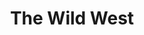 ---
layout: product
product_id: 1419072864318
id: 1419072864318
title: The Wild West
body_html: >-
  <p>Taken up on Cypress Mountain in May of 2016.</p>

  <p>This little pond caught my eye while I was hiking with some friends up to the Eagle Bluffs. I had ventured off the path a little bit to have some time to myself and ended up seeing some beautiful and relatively untouched scenery.</p>

  <p> </p>
vendor: Connell McCarthy
product_type: Posters, Prints, & Visual Artwork
created_at: 2018-08-22T19:58:53-04:00
handle: the-wild-west
updated_at: 2024-09-11T13:21:30-04:00
published_at: 2018-08-22T19:38:24-04:00
template_suffix: ""
published_scope: global
tags: Batch 01, forest, lake, Print, Trees, water
status: active
admin_graphql_api_id: gid://shopify/Product/1419072864318
variants:
  - product_id: 1419072864318
    id: 39577249316926
    title: 8x10” / Full Colour
    price: "35.00"
    position: 1
    inventory_policy: continue
    compare_at_price: null
    option1: 8x10”
    option2: Full Colour
    option3: null
    created_at: 2021-09-01T15:38:05-04:00
    updated_at: 2023-10-27T20:29:37-04:00
    taxable: true
    barcode: ""
    fulfillment_service: manual
    grams: 208
    inventory_management: shopify
    requires_shipping: true
    sku: CM-PP-B1-18-XXS-FC
    weight: 0.208
    weight_unit: kg
    inventory_item_id: 41671689961534
    inventory_quantity: 100
    old_inventory_quantity: 100
    admin_graphql_api_id: gid://shopify/ProductVariant/39577249316926
    image_id: 6198886989886
  - product_id: 1419072864318
    id: 39577249349694
    title: 8x10” / Black & White
    price: "35.00"
    position: 2
    inventory_policy: continue
    compare_at_price: null
    option1: 8x10”
    option2: Black & White
    option3: null
    created_at: 2021-09-01T15:38:05-04:00
    updated_at: 2023-10-27T20:29:37-04:00
    taxable: true
    barcode: ""
    fulfillment_service: manual
    grams: 208
    inventory_management: shopify
    requires_shipping: true
    sku: CM-PP-B1-18-XXS-BW
    weight: 0.208
    weight_unit: kg
    inventory_item_id: 41671689994302
    inventory_quantity: 100
    old_inventory_quantity: 100
    admin_graphql_api_id: gid://shopify/ProductVariant/39577249349694
    image_id: 6198886924350
  - product_id: 1419072864318
    id: 39577249382462
    title: 8.5x11” / Full Colour
    price: "35.00"
    position: 3
    inventory_policy: continue
    compare_at_price: null
    option1: 8.5x11”
    option2: Full Colour
    option3: null
    created_at: 2021-09-01T15:38:05-04:00
    updated_at: 2023-10-27T20:29:37-04:00
    taxable: true
    barcode: ""
    fulfillment_service: manual
    grams: 208
    inventory_management: shopify
    requires_shipping: true
    sku: CM-PP-B1-18-XS-FC
    weight: 0.208
    weight_unit: kg
    inventory_item_id: 41671690027070
    inventory_quantity: 100
    old_inventory_quantity: 100
    admin_graphql_api_id: gid://shopify/ProductVariant/39577249382462
    image_id: 6198886989886
  - product_id: 1419072864318
    id: 39577249415230
    title: 8.5x11” / Black & White
    price: "35.00"
    position: 4
    inventory_policy: continue
    compare_at_price: null
    option1: 8.5x11”
    option2: Black & White
    option3: null
    created_at: 2021-09-01T15:38:05-04:00
    updated_at: 2023-10-27T20:29:37-04:00
    taxable: true
    barcode: ""
    fulfillment_service: manual
    grams: 208
    inventory_management: shopify
    requires_shipping: true
    sku: CM-PP-B1-18-XS-BW
    weight: 0.208
    weight_unit: kg
    inventory_item_id: 41671690059838
    inventory_quantity: 100
    old_inventory_quantity: 100
    admin_graphql_api_id: gid://shopify/ProductVariant/39577249415230
    image_id: 6198886924350
  - product_id: 1419072864318
    id: 39577249447998
    title: 13x19” / Full Colour
    price: "40.00"
    position: 5
    inventory_policy: continue
    compare_at_price: null
    option1: 13x19”
    option2: Full Colour
    option3: null
    created_at: 2021-09-01T15:38:05-04:00
    updated_at: 2023-10-27T20:29:37-04:00
    taxable: true
    barcode: ""
    fulfillment_service: manual
    grams: 208
    inventory_management: shopify
    requires_shipping: true
    sku: CM-PP-B1-18-S-FC
    weight: 0.208
    weight_unit: kg
    inventory_item_id: 41671690092606
    inventory_quantity: 100
    old_inventory_quantity: 100
    admin_graphql_api_id: gid://shopify/ProductVariant/39577249447998
    image_id: 6198886989886
  - product_id: 1419072864318
    id: 39577249480766
    title: 13x19” / Black & White
    price: "40.00"
    position: 6
    inventory_policy: continue
    compare_at_price: null
    option1: 13x19”
    option2: Black & White
    option3: null
    created_at: 2021-09-01T15:38:05-04:00
    updated_at: 2023-10-27T20:29:37-04:00
    taxable: true
    barcode: ""
    fulfillment_service: manual
    grams: 208
    inventory_management: shopify
    requires_shipping: true
    sku: CM-PP-B1-18-S-BW
    weight: 0.208
    weight_unit: kg
    inventory_item_id: 41671690125374
    inventory_quantity: 100
    old_inventory_quantity: 100
    admin_graphql_api_id: gid://shopify/ProductVariant/39577249480766
    image_id: 6198886924350
  - product_id: 1419072864318
    id: 39577249513534
    title: 16x20” / Full Colour
    price: "50.00"
    position: 7
    inventory_policy: continue
    compare_at_price: null
    option1: 16x20”
    option2: Full Colour
    option3: null
    created_at: 2021-09-01T15:38:05-04:00
    updated_at: 2023-10-27T20:29:37-04:00
    taxable: true
    barcode: ""
    fulfillment_service: manual
    grams: 208
    inventory_management: shopify
    requires_shipping: true
    sku: CM-PP-B1-18-M-FC
    weight: 0.208
    weight_unit: kg
    inventory_item_id: 41671690158142
    inventory_quantity: 100
    old_inventory_quantity: 100
    admin_graphql_api_id: gid://shopify/ProductVariant/39577249513534
    image_id: 6198886989886
  - product_id: 1419072864318
    id: 39577249546302
    title: 16x20” / Black & White
    price: "50.00"
    position: 8
    inventory_policy: continue
    compare_at_price: null
    option1: 16x20”
    option2: Black & White
    option3: null
    created_at: 2021-09-01T15:38:05-04:00
    updated_at: 2023-10-27T20:29:37-04:00
    taxable: true
    barcode: ""
    fulfillment_service: manual
    grams: 208
    inventory_management: shopify
    requires_shipping: true
    sku: CM-PP-B1-18-M-BW
    weight: 0.208
    weight_unit: kg
    inventory_item_id: 41671690190910
    inventory_quantity: 100
    old_inventory_quantity: 100
    admin_graphql_api_id: gid://shopify/ProductVariant/39577249546302
    image_id: 6198886924350
  - product_id: 1419072864318
    id: 39577249579070
    title: 20x24” / Full Colour
    price: "60.00"
    position: 9
    inventory_policy: continue
    compare_at_price: null
    option1: 20x24”
    option2: Full Colour
    option3: null
    created_at: 2021-09-01T15:38:05-04:00
    updated_at: 2023-10-27T20:29:37-04:00
    taxable: true
    barcode: ""
    fulfillment_service: manual
    grams: 208
    inventory_management: shopify
    requires_shipping: true
    sku: CM-PP-B1-18-L-FC
    weight: 0.208
    weight_unit: kg
    inventory_item_id: 41671690223678
    inventory_quantity: 100
    old_inventory_quantity: 100
    admin_graphql_api_id: gid://shopify/ProductVariant/39577249579070
    image_id: 6198886989886
  - product_id: 1419072864318
    id: 39577249611838
    title: 20x24” / Black & White
    price: "60.00"
    position: 10
    inventory_policy: continue
    compare_at_price: null
    option1: 20x24”
    option2: Black & White
    option3: null
    created_at: 2021-09-01T15:38:05-04:00
    updated_at: 2023-10-27T20:29:37-04:00
    taxable: true
    barcode: ""
    fulfillment_service: manual
    grams: 208
    inventory_management: shopify
    requires_shipping: true
    sku: CM-PP-B1-18-L-BW
    weight: 0.208
    weight_unit: kg
    inventory_item_id: 41671690256446
    inventory_quantity: 100
    old_inventory_quantity: 100
    admin_graphql_api_id: gid://shopify/ProductVariant/39577249611838
    image_id: 6198886924350
  - product_id: 1419072864318
    id: 39577249644606
    title: 20x30” / Full Colour
    price: "70.00"
    position: 11
    inventory_policy: continue
    compare_at_price: null
    option1: 20x30”
    option2: Full Colour
    option3: null
    created_at: 2021-09-01T15:38:05-04:00
    updated_at: 2023-10-27T20:29:37-04:00
    taxable: true
    barcode: ""
    fulfillment_service: manual
    grams: 208
    inventory_management: shopify
    requires_shipping: true
    sku: CM-PP-B1-18-XL-FC
    weight: 0.208
    weight_unit: kg
    inventory_item_id: 41671690289214
    inventory_quantity: 100
    old_inventory_quantity: 100
    admin_graphql_api_id: gid://shopify/ProductVariant/39577249644606
    image_id: 6198886989886
  - product_id: 1419072864318
    id: 39577249677374
    title: 20x30” / Black & White
    price: "70.00"
    position: 12
    inventory_policy: continue
    compare_at_price: null
    option1: 20x30”
    option2: Black & White
    option3: null
    created_at: 2021-09-01T15:38:05-04:00
    updated_at: 2023-10-27T20:29:37-04:00
    taxable: true
    barcode: ""
    fulfillment_service: manual
    grams: 208
    inventory_management: shopify
    requires_shipping: true
    sku: CM-PP-B1-18-XL-BW
    weight: 0.208
    weight_unit: kg
    inventory_item_id: 41671690321982
    inventory_quantity: 100
    old_inventory_quantity: 100
    admin_graphql_api_id: gid://shopify/ProductVariant/39577249677374
    image_id: 6198886924350
  - product_id: 1419072864318
    id: 39577249710142
    title: 24x36” / Full Colour
    price: "90.00"
    position: 13
    inventory_policy: continue
    compare_at_price: null
    option1: 24x36”
    option2: Full Colour
    option3: null
    created_at: 2021-09-01T15:38:05-04:00
    updated_at: 2023-10-27T20:29:37-04:00
    taxable: true
    barcode: ""
    fulfillment_service: manual
    grams: 208
    inventory_management: shopify
    requires_shipping: true
    sku: CM-PP-B1-18-XXL-FC
    weight: 0.208
    weight_unit: kg
    inventory_item_id: 41671690354750
    inventory_quantity: 100
    old_inventory_quantity: 100
    admin_graphql_api_id: gid://shopify/ProductVariant/39577249710142
    image_id: 6198886989886
  - product_id: 1419072864318
    id: 39577249742910
    title: 24x36” / Black & White
    price: "90.00"
    position: 14
    inventory_policy: continue
    compare_at_price: null
    option1: 24x36”
    option2: Black & White
    option3: null
    created_at: 2021-09-01T15:38:05-04:00
    updated_at: 2023-10-27T20:29:37-04:00
    taxable: true
    barcode: ""
    fulfillment_service: manual
    grams: 208
    inventory_management: shopify
    requires_shipping: true
    sku: CM-PP-B1-18-XXL-BW
    weight: 0.208
    weight_unit: kg
    inventory_item_id: 41671690387518
    inventory_quantity: 100
    old_inventory_quantity: 100
    admin_graphql_api_id: gid://shopify/ProductVariant/39577249742910
    image_id: 6198886924350
  - product_id: 1419072864318
    id: 39577249775678
    title: 30x40” / Full Colour
    price: "100.00"
    position: 15
    inventory_policy: continue
    compare_at_price: null
    option1: 30x40”
    option2: Full Colour
    option3: null
    created_at: 2021-09-01T15:38:05-04:00
    updated_at: 2023-10-27T20:29:37-04:00
    taxable: true
    barcode: ""
    fulfillment_service: manual
    grams: 208
    inventory_management: shopify
    requires_shipping: true
    sku: CM-PP-B1-18-XXXL-FC
    weight: 0.208
    weight_unit: kg
    inventory_item_id: 41671690420286
    inventory_quantity: 100
    old_inventory_quantity: 100
    admin_graphql_api_id: gid://shopify/ProductVariant/39577249775678
    image_id: 6198886989886
  - product_id: 1419072864318
    id: 39577249808446
    title: 30x40” / Black & White
    price: "100.00"
    position: 16
    inventory_policy: continue
    compare_at_price: null
    option1: 30x40”
    option2: Black & White
    option3: null
    created_at: 2021-09-01T15:38:06-04:00
    updated_at: 2023-10-27T20:29:37-04:00
    taxable: true
    barcode: ""
    fulfillment_service: manual
    grams: 208
    inventory_management: shopify
    requires_shipping: true
    sku: CM-PP-B1-18-XXXL-BW
    weight: 0.208
    weight_unit: kg
    inventory_item_id: 41671690453054
    inventory_quantity: 100
    old_inventory_quantity: 100
    admin_graphql_api_id: gid://shopify/ProductVariant/39577249808446
    image_id: 6198886924350
options:
  - product_id: 1419072864318
    id: 1948213870654
    name: Size
    position: 1
    values:
      - 8x10”
      - 8.5x11”
      - 13x19”
      - 16x20”
      - 20x24”
      - 20x30”
      - 24x36”
      - 30x40”
  - product_id: 1419072864318
    id: 8590079393854
    name: Color
    position: 2
    values:
      - Full Colour
      - Black & White
images:
  - id: 6198886989886
    alt: null
    position: 1
    product_id: 1419072864318
    created_at: 2019-03-04T20:00:00-05:00
    updated_at: 2019-10-20T18:44:16-04:00
    admin_graphql_api_id: gid://shopify/ProductImage/6198886989886
    width: 1000
    height: 1500
    src: https://cdn.shopify.com/s/files/1/1624/2355/products/CM---The-Wild-West-_Product-Mockup-2019.jpg?v=1571611456
    variant_ids:
      - 39577249316926
      - 39577249382462
      - 39577249447998
      - 39577249513534
      - 39577249579070
      - 39577249644606
      - 39577249710142
      - 39577249775678
  - id: 6198886924350
    alt: null
    position: 2
    product_id: 1419072864318
    created_at: 2019-03-04T19:59:59-05:00
    updated_at: 2019-10-20T18:44:16-04:00
    admin_graphql_api_id: gid://shopify/ProductImage/6198886924350
    width: 1000
    height: 1500
    src: https://cdn.shopify.com/s/files/1/1624/2355/products/CM---The-Wild-West-_Product-Mockup-2019_-B_W.jpg?v=1571611456
    variant_ids:
      - 39577249349694
      - 39577249415230
      - 39577249480766
      - 39577249546302
      - 39577249611838
      - 39577249677374
      - 39577249742910
      - 39577249808446
  - id: 28230423969854
    alt: null
    position: 3
    product_id: 1419072864318
    created_at: 2021-05-04T21:24:01-04:00
    updated_at: 2021-05-04T21:24:01-04:00
    admin_graphql_api_id: gid://shopify/ProductImage/28230423969854
    width: 2000
    height: 1800
    src: https://cdn.shopify.com/s/files/1/1624/2355/products/PAR_02_0001_19ccd860-2563-4a8a-806f-96111ab350e5.png?v=1620177841
    variant_ids: []
  - id: 29846622863422
    alt: null
    position: 4
    product_id: 1419072864318
    created_at: 2022-11-23T20:04:55-05:00
    updated_at: 2022-11-23T20:04:56-05:00
    admin_graphql_api_id: gid://shopify/ProductImage/29846622863422
    width: 1958
    height: 1306
    src: https://cdn.shopify.com/s/files/1/1624/2355/products/TheWildWest.jpg?v=1669251896
    variant_ids: []
image:
  id: 6198886989886
  alt: null
  position: 1
  product_id: 1419072864318
  created_at: 2019-03-04T20:00:00-05:00
  updated_at: 2019-10-20T18:44:16-04:00
  admin_graphql_api_id: gid://shopify/ProductImage/6198886989886
  width: 1000
  height: 1500
  src: https://cdn.shopify.com/s/files/1/1624/2355/products/CM---The-Wild-West-_Product-Mockup-2019.jpg?v=1571611456
  variant_ids:
    - 39577249316926
    - 39577249382462
    - 39577249447998
    - 39577249513534
    - 39577249579070
    - 39577249644606
    - 39577249710142
    - 39577249775678

---